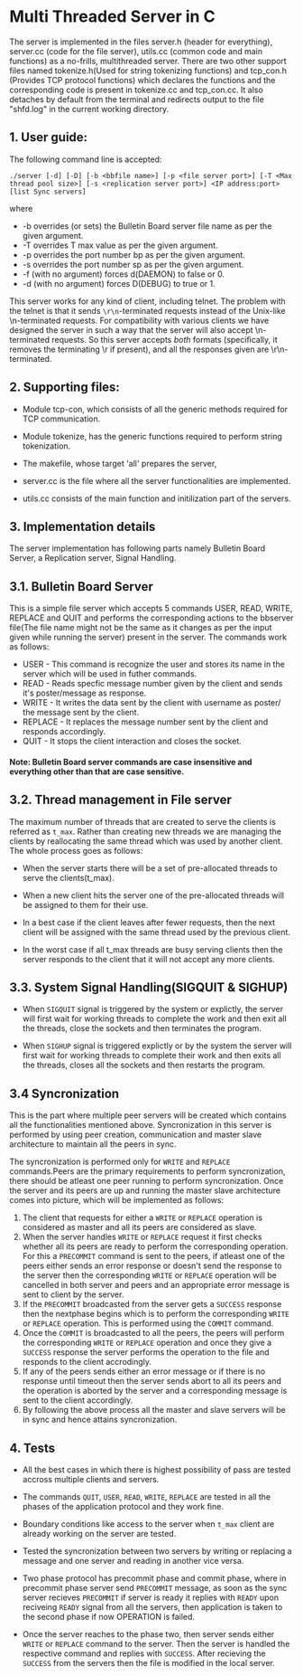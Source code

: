 # Multi Threaded Server in C
The server is implemented in the files server.h (header for everything),
server.cc (code for the file server), utils.cc (common code and main functions) 
as a no-frills, multithreaded server.  There are two other support files named 
tokenize.h(Used for string tokenizing functions) and tcp_con.h (Provides TCP 
protocol functions) which declares the functions and the corresponding code 
is present in tokenize.cc and tcp_con.cc. It also detaches by default from the 
terminal and redirects output to the file "shfd.log" in the current working
directory.



## 1. User guide:
The following command line is accepted:

  `./server [-d] [-D] [-b <bbfile name>] [-p <file server port>] [-T <Max thread pool size>] [-s <replication server port>] <IP address:port> [list Sync servers]`

where

* -b overrides (or sets) the Bulletin Board server file name as per the given argument.
* -T overrides T max value as per the given argument.
* -p overrides the port number bp as per the given argument.
* -s overrides the port number sp as per the given argument.
* -f (with no argument) forces d(DAEMON) to false or 0.
* -d (with no argument) forces D(DEBUG) to true or 1.

This server works for any kind of client, including telnet. The
problem with the telnet is that it sends `\r\n`-terminated requests
instead of the Unix-like \n-terminated requests.  For compatibility
with various clients we have designed the server in such a way that 
the server will also accept \n-terminated requests. So this server
accepts _both_ formats (specifically, it removes the terminating \r if
present), and all the responses given are \r\n-terminated.


## 2. Supporting files:
- Module tcp-con, which consists of all the generic methods required for TCP communication.

- Module tokenize, has the generic functions required to perform string tokenization.

- The makefile, whose target 'all' prepares the server,

- server.cc is the file where all the server functionalities are implemented.

- utils.cc consists of the main function and initilization part of the servers.


## 3. Implementation details
The server implementation has following parts namely Bulletin Board Server, a Replication server, Signal Handling.

## 3.1. Bulletin Board Server
This is a simple file server which accepts 5 commands USER, READ, WRITE, REPLACE 
and QUIT and performs the corresponding actions to the bbserver file(The file 
name might not be the same as it changes as per the input given while running the 
server) present in the server. The commands work as follows:

* USER - This command is recognize the user and stores its name in the server which
will be used in futher commands.
* READ - Reads specfic message number given by the client and sends it's poster/message 
as response.
* WRITE - It writes the data sent by the client with username as poster/ the message sent
by the client.
* REPLACE - It replaces the message number sent by the client and responds accordingly.
* QUIT - It stops the client interaction and closes the socket.  

#### Note: Bulletin Board server commands are case insensitive and everything other than that are case sensitive.

## 3.2. Thread management in File server
The maximum number of threads that are created to serve the clients is referred as `t_max`. Rather than creating new threads we are managing the clients by reallocating the same thread which was used by another client. The whole process goes as follows:
- When the server starts there will be a set of pre-allocated threads to 
serve the clients(t_max).

- When a new client hits the server one of the pre-allocated threads will be
assigned to them for their use.

- In a best case if the client leaves after fewer requests, then the next 
client will be assigned with the same thread used by the previous client.

- In the worst case if all t_max threads are busy serving clients then the 
server responds to the client that it will not accept any more clients.


## 3.3. System Signal Handling(SIGQUIT & SIGHUP)
- When `SIGQUIT` signal is triggered by the system or explictly, the server will 
first wait for working threads to complete the work and then exit all the 
threads, close the sockets and then terminates the program. 

- When `SIGHUP` signal is triggered explictly or by the system the server will 
first wait for working threads to complete their work and then exits all the
threads, closes all the sockets and then restarts the program.

## 3.4 Syncronization
This is the part where multiple peer servers will be created which contains all the functionalities mentioned above. Syncronization in this server is performed by using peer creation, communication and master slave architecture to maintain all the peers in sync.

The syncronization is performed only for `WRITE` and `REPLACE` commands.Peers are the primary requirements to perform syncronization, there should be atleast one peer 
running to perform syncronization. Once the server and its peers are up and running the master slave architecture comes into picture, which will be implemented as follows:
1. The client that requests for either a `WRITE` or `REPLACE` operation is considered as
master and all its peers are considered as slave.
2. When the server handles `WRITE` or `REPLACE` request it first checks whether all its peers are ready to perform the corresponding operation. For this a `PRECOMMIT` command is sent to the peers, if atleast one of the peers either sends an error response or doesn't send the response to the server then the corresponding `WRITE` or `REPLACE` operation will be cancelled in both server and peers and an appropriate error message is sent to client by the server.
3. If the `PRECOMMIT` broadcasted from the server gets a `SUCCESS` response then the nextphase begins which is to perform the corresponding `WRITE` or `REPLACE` operation. This is performed using the `COMMIT` command.
4. Once the `COMMIT` is broadcasted to all the peers, the peers will perform the 
corresponding `WRITE` or `REPLACE` operation and once they give a `SUCCESS` response the server performs the operation to the file and responds to the client accrodingly.
5. If any of the peers sends either an error message or if there is no response until timeout then the server sends abort to all its peers and the operation is aborted by the server and a corresponding message is sent to the client accordingly.
6. By following the above process all the master and slave servers will be in sync and 
hence attains syncronization.


## 4. Tests
- All the best cases in which there is highest possibility of pass are tested 
accross multiple clients and servers.

- The commands `QUIT`, `USER`, `READ`, `WRITE`, `REPLACE` are tested in all the phases of the application protocol and they work fine.

- Boundary conditions like access to the server when `t_max` client are already working on the server are tested.

- Tested the syncronization between two servers by writing or replacing a message and one server and reading in another vice versa.

- Two phase protocol has precommit phase and commit phase, where in precommit phase server send `PRECOMMIT` message, as soon as the sync server recieves `PRECOMMIT` if server is ready it replies with `READY` upon reciveing `READY` signal from all the servers, then application is taken to the second phase if now OPERATION is failed.

- Once the server reaches to the phase two, then server sends either `WRITE` or `REPLACE` command to the server. Then the server is handled the respective command and replies with `SUCCESS`. After recieving the `SUCCESS` from the servers then the file is modified in the local server.
